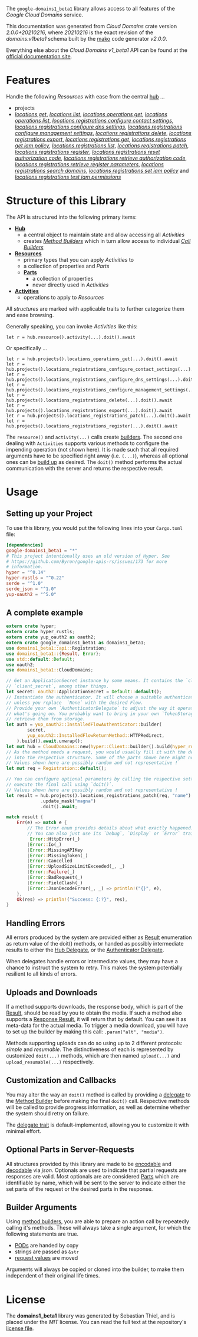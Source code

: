 <!---
DO NOT EDIT !
This file was generated automatically from 'src/mako/api/README.md.mako'
DO NOT EDIT !
-->
The `google-domains1_beta1` library allows access to all features of the *Google Cloud Domains* service.

This documentation was generated from *Cloud Domains* crate version *2.0.0+20210216*, where *20210216* is the exact revision of the *domains:v1beta1* schema built by the [mako](http://www.makotemplates.org/) code generator *v2.0.0*.

Everything else about the *Cloud Domains* *v1_beta1* API can be found at the
[official documentation site](https://cloud.google.com/domains/).
# Features

Handle the following *Resources* with ease from the central [hub](https://docs.rs/google-domains1_beta1/2.0.0+20210216/google_domains1_beta1/CloudDomains) ... 

* projects
 * [*locations get*](https://docs.rs/google-domains1_beta1/2.0.0+20210216/google_domains1_beta1/api::ProjectLocationGetCall), [*locations list*](https://docs.rs/google-domains1_beta1/2.0.0+20210216/google_domains1_beta1/api::ProjectLocationListCall), [*locations operations get*](https://docs.rs/google-domains1_beta1/2.0.0+20210216/google_domains1_beta1/api::ProjectLocationOperationGetCall), [*locations operations list*](https://docs.rs/google-domains1_beta1/2.0.0+20210216/google_domains1_beta1/api::ProjectLocationOperationListCall), [*locations registrations configure contact settings*](https://docs.rs/google-domains1_beta1/2.0.0+20210216/google_domains1_beta1/api::ProjectLocationRegistrationConfigureContactSettingCall), [*locations registrations configure dns settings*](https://docs.rs/google-domains1_beta1/2.0.0+20210216/google_domains1_beta1/api::ProjectLocationRegistrationConfigureDnsSettingCall), [*locations registrations configure management settings*](https://docs.rs/google-domains1_beta1/2.0.0+20210216/google_domains1_beta1/api::ProjectLocationRegistrationConfigureManagementSettingCall), [*locations registrations delete*](https://docs.rs/google-domains1_beta1/2.0.0+20210216/google_domains1_beta1/api::ProjectLocationRegistrationDeleteCall), [*locations registrations export*](https://docs.rs/google-domains1_beta1/2.0.0+20210216/google_domains1_beta1/api::ProjectLocationRegistrationExportCall), [*locations registrations get*](https://docs.rs/google-domains1_beta1/2.0.0+20210216/google_domains1_beta1/api::ProjectLocationRegistrationGetCall), [*locations registrations get iam policy*](https://docs.rs/google-domains1_beta1/2.0.0+20210216/google_domains1_beta1/api::ProjectLocationRegistrationGetIamPolicyCall), [*locations registrations list*](https://docs.rs/google-domains1_beta1/2.0.0+20210216/google_domains1_beta1/api::ProjectLocationRegistrationListCall), [*locations registrations patch*](https://docs.rs/google-domains1_beta1/2.0.0+20210216/google_domains1_beta1/api::ProjectLocationRegistrationPatchCall), [*locations registrations register*](https://docs.rs/google-domains1_beta1/2.0.0+20210216/google_domains1_beta1/api::ProjectLocationRegistrationRegisterCall), [*locations registrations reset authorization code*](https://docs.rs/google-domains1_beta1/2.0.0+20210216/google_domains1_beta1/api::ProjectLocationRegistrationResetAuthorizationCodeCall), [*locations registrations retrieve authorization code*](https://docs.rs/google-domains1_beta1/2.0.0+20210216/google_domains1_beta1/api::ProjectLocationRegistrationRetrieveAuthorizationCodeCall), [*locations registrations retrieve register parameters*](https://docs.rs/google-domains1_beta1/2.0.0+20210216/google_domains1_beta1/api::ProjectLocationRegistrationRetrieveRegisterParameterCall), [*locations registrations search domains*](https://docs.rs/google-domains1_beta1/2.0.0+20210216/google_domains1_beta1/api::ProjectLocationRegistrationSearchDomainCall), [*locations registrations set iam policy*](https://docs.rs/google-domains1_beta1/2.0.0+20210216/google_domains1_beta1/api::ProjectLocationRegistrationSetIamPolicyCall) and [*locations registrations test iam permissions*](https://docs.rs/google-domains1_beta1/2.0.0+20210216/google_domains1_beta1/api::ProjectLocationRegistrationTestIamPermissionCall)




# Structure of this Library

The API is structured into the following primary items:

* **[Hub](https://docs.rs/google-domains1_beta1/2.0.0+20210216/google_domains1_beta1/CloudDomains)**
    * a central object to maintain state and allow accessing all *Activities*
    * creates [*Method Builders*](https://docs.rs/google-domains1_beta1/2.0.0+20210216/google_domains1_beta1/client::MethodsBuilder) which in turn
      allow access to individual [*Call Builders*](https://docs.rs/google-domains1_beta1/2.0.0+20210216/google_domains1_beta1/client::CallBuilder)
* **[Resources](https://docs.rs/google-domains1_beta1/2.0.0+20210216/google_domains1_beta1/client::Resource)**
    * primary types that you can apply *Activities* to
    * a collection of properties and *Parts*
    * **[Parts](https://docs.rs/google-domains1_beta1/2.0.0+20210216/google_domains1_beta1/client::Part)**
        * a collection of properties
        * never directly used in *Activities*
* **[Activities](https://docs.rs/google-domains1_beta1/2.0.0+20210216/google_domains1_beta1/client::CallBuilder)**
    * operations to apply to *Resources*

All *structures* are marked with applicable traits to further categorize them and ease browsing.

Generally speaking, you can invoke *Activities* like this:

```Rust,ignore
let r = hub.resource().activity(...).doit().await
```

Or specifically ...

```ignore
let r = hub.projects().locations_operations_get(...).doit().await
let r = hub.projects().locations_registrations_configure_contact_settings(...).doit().await
let r = hub.projects().locations_registrations_configure_dns_settings(...).doit().await
let r = hub.projects().locations_registrations_configure_management_settings(...).doit().await
let r = hub.projects().locations_registrations_delete(...).doit().await
let r = hub.projects().locations_registrations_export(...).doit().await
let r = hub.projects().locations_registrations_patch(...).doit().await
let r = hub.projects().locations_registrations_register(...).doit().await
```

The `resource()` and `activity(...)` calls create [builders][builder-pattern]. The second one dealing with `Activities` 
supports various methods to configure the impending operation (not shown here). It is made such that all required arguments have to be 
specified right away (i.e. `(...)`), whereas all optional ones can be [build up][builder-pattern] as desired.
The `doit()` method performs the actual communication with the server and returns the respective result.

# Usage

## Setting up your Project

To use this library, you would put the following lines into your `Cargo.toml` file:

```toml
[dependencies]
google-domains1_beta1 = "*"
# This project intentionally uses an old version of Hyper. See
# https://github.com/Byron/google-apis-rs/issues/173 for more
# information.
hyper = "^0.14"
hyper-rustls = "^0.22"
serde = "^1.0"
serde_json = "^1.0"
yup-oauth2 = "^5.0"
```

## A complete example

```Rust
extern crate hyper;
extern crate hyper_rustls;
extern crate yup_oauth2 as oauth2;
extern crate google_domains1_beta1 as domains1_beta1;
use domains1_beta1::api::Registration;
use domains1_beta1::{Result, Error};
use std::default::Default;
use oauth2;
use domains1_beta1::CloudDomains;

// Get an ApplicationSecret instance by some means. It contains the `client_id` and 
// `client_secret`, among other things.
let secret: oauth2::ApplicationSecret = Default::default();
// Instantiate the authenticator. It will choose a suitable authentication flow for you, 
// unless you replace  `None` with the desired Flow.
// Provide your own `AuthenticatorDelegate` to adjust the way it operates and get feedback about 
// what's going on. You probably want to bring in your own `TokenStorage` to persist tokens and
// retrieve them from storage.
let auth = yup_oauth2::InstalledFlowAuthenticator::builder(
        secret,
        yup_oauth2::InstalledFlowReturnMethod::HTTPRedirect,
    ).build().await.unwrap();
let mut hub = CloudDomains::new(hyper::Client::builder().build(hyper_rustls::HttpsConnector::with_native_roots()), auth);
// As the method needs a request, you would usually fill it with the desired information
// into the respective structure. Some of the parts shown here might not be applicable !
// Values shown here are possibly random and not representative !
let mut req = Registration::default();

// You can configure optional parameters by calling the respective setters at will, and
// execute the final call using `doit()`.
// Values shown here are possibly random and not representative !
let result = hub.projects().locations_registrations_patch(req, "name")
             .update_mask("magna")
             .doit().await;

match result {
    Err(e) => match e {
        // The Error enum provides details about what exactly happened.
        // You can also just use its `Debug`, `Display` or `Error` traits
         Error::HttpError(_)
        |Error::Io(_)
        |Error::MissingAPIKey
        |Error::MissingToken(_)
        |Error::Cancelled
        |Error::UploadSizeLimitExceeded(_, _)
        |Error::Failure(_)
        |Error::BadRequest(_)
        |Error::FieldClash(_)
        |Error::JsonDecodeError(_, _) => println!("{}", e),
    },
    Ok(res) => println!("Success: {:?}", res),
}

```
## Handling Errors

All errors produced by the system are provided either as [Result](https://docs.rs/google-domains1_beta1/2.0.0+20210216/google_domains1_beta1/client::Result) enumeration as return value of
the doit() methods, or handed as possibly intermediate results to either the 
[Hub Delegate](https://docs.rs/google-domains1_beta1/2.0.0+20210216/google_domains1_beta1/client::Delegate), or the [Authenticator Delegate](https://docs.rs/yup-oauth2/*/yup_oauth2/trait.AuthenticatorDelegate.html).

When delegates handle errors or intermediate values, they may have a chance to instruct the system to retry. This 
makes the system potentially resilient to all kinds of errors.

## Uploads and Downloads
If a method supports downloads, the response body, which is part of the [Result](https://docs.rs/google-domains1_beta1/2.0.0+20210216/google_domains1_beta1/client::Result), should be
read by you to obtain the media.
If such a method also supports a [Response Result](https://docs.rs/google-domains1_beta1/2.0.0+20210216/google_domains1_beta1/client::ResponseResult), it will return that by default.
You can see it as meta-data for the actual media. To trigger a media download, you will have to set up the builder by making
this call: `.param("alt", "media")`.

Methods supporting uploads can do so using up to 2 different protocols: 
*simple* and *resumable*. The distinctiveness of each is represented by customized 
`doit(...)` methods, which are then named `upload(...)` and `upload_resumable(...)` respectively.

## Customization and Callbacks

You may alter the way an `doit()` method is called by providing a [delegate](https://docs.rs/google-domains1_beta1/2.0.0+20210216/google_domains1_beta1/client::Delegate) to the 
[Method Builder](https://docs.rs/google-domains1_beta1/2.0.0+20210216/google_domains1_beta1/client::CallBuilder) before making the final `doit()` call. 
Respective methods will be called to provide progress information, as well as determine whether the system should 
retry on failure.

The [delegate trait](https://docs.rs/google-domains1_beta1/2.0.0+20210216/google_domains1_beta1/client::Delegate) is default-implemented, allowing you to customize it with minimal effort.

## Optional Parts in Server-Requests

All structures provided by this library are made to be [encodable](https://docs.rs/google-domains1_beta1/2.0.0+20210216/google_domains1_beta1/client::RequestValue) and 
[decodable](https://docs.rs/google-domains1_beta1/2.0.0+20210216/google_domains1_beta1/client::ResponseResult) via *json*. Optionals are used to indicate that partial requests are responses 
are valid.
Most optionals are are considered [Parts](https://docs.rs/google-domains1_beta1/2.0.0+20210216/google_domains1_beta1/client::Part) which are identifiable by name, which will be sent to 
the server to indicate either the set parts of the request or the desired parts in the response.

## Builder Arguments

Using [method builders](https://docs.rs/google-domains1_beta1/2.0.0+20210216/google_domains1_beta1/client::CallBuilder), you are able to prepare an action call by repeatedly calling it's methods.
These will always take a single argument, for which the following statements are true.

* [PODs][wiki-pod] are handed by copy
* strings are passed as `&str`
* [request values](https://docs.rs/google-domains1_beta1/2.0.0+20210216/google_domains1_beta1/client::RequestValue) are moved

Arguments will always be copied or cloned into the builder, to make them independent of their original life times.

[wiki-pod]: http://en.wikipedia.org/wiki/Plain_old_data_structure
[builder-pattern]: http://en.wikipedia.org/wiki/Builder_pattern
[google-go-api]: https://github.com/google/google-api-go-client

# License
The **domains1_beta1** library was generated by Sebastian Thiel, and is placed 
under the *MIT* license.
You can read the full text at the repository's [license file][repo-license].

[repo-license]: https://github.com/Byron/google-apis-rsblob/master/LICENSE.md
